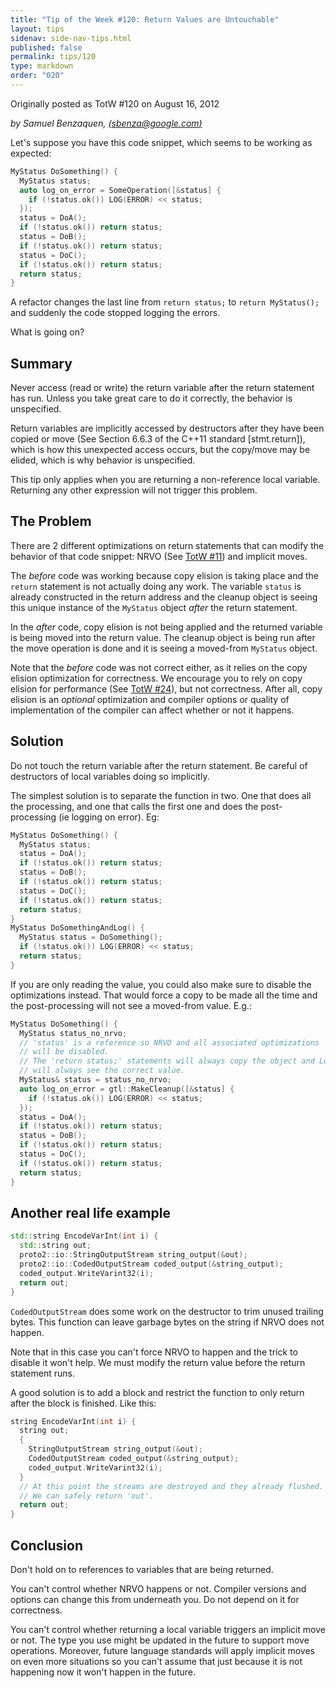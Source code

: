 ```yaml
---
title: "Tip of the Week #120: Return Values are Untouchable"
layout: tips
sidenav: side-nav-tips.html
published: false
permalink: tips/120
type: markdown
order: "020"
---
```


Originally posted as TotW #120 on August 16, 2012

*by Samuel Benzaquen, [(sbenza@google.com)](mailto:sbenza@gmail.com)*

Let's suppose you have this code snippet, which seems to be working as expected:

```c++
MyStatus DoSomething() {
  MyStatus status;
  auto log_on_error = SomeOperation([&status] {
    if (!status.ok()) LOG(ERROR) << status;
  });
  status = DoA();
  if (!status.ok()) return status;
  status = DoB();
  if (!status.ok()) return status;
  status = DoC();
  if (!status.ok()) return status;
  return status;
}
```

A refactor changes the last line from `return status;` to
`return MyStatus();` and suddenly the code stopped logging the errors.

What is going on?

## Summary

Never access (read or write) the return variable after the return statement has
run. Unless you take great care to do it correctly, the behavior is unspecified.

Return variables are implicitly accessed by destructors after they have been
copied or move (See Section 6.6.3 of the C++11 standard [stmt.return]), which
is how this unexpected access occurs, but the copy/move may be elided, which
is why behavior is unspecified.

This tip only applies when you are returning a non-reference local variable.
Returning any other expression will not trigger this problem.

## The Problem

There are 2 different optimizations on return statements that can modify the
behavior of that code snippet: NRVO (See [TotW #11](/tips/11)) and implicit
moves.

The *before* code was working because copy elision is taking place and the
`return` statement is not actually doing any work. The variable `status` is
already constructed in the return address and the cleanup object is seeing this
unique instance of the `MyStatus` object _after_ the return statement.

In the *after* code, copy elision is not being applied and the returned variable
is being moved into the return value. The cleanup object is being run after the
move operation is done and it is seeing a moved-from `MyStatus` object.

Note that the *before* code was not correct either, as it relies on the copy
elision optimization for correctness. We encourage you to rely on copy elision
for performance (See [TotW #24](/tips/24)), but not correctness. After all,
copy elision is an _optional_ optimization and compiler options or quality of
implementation of the compiler can affect whether or not it happens.

## Solution

Do not touch the return variable after the return statement. Be careful of
destructors of local variables doing so implicitly.

The simplest solution is to separate the function in two. One that does all the
processing, and one that calls the first one and does the post-processing (ie
logging on error). Eg:

```c++
MyStatus DoSomething() {
  MyStatus status;
  status = DoA();
  if (!status.ok()) return status;
  status = DoB();
  if (!status.ok()) return status;
  status = DoC();
  if (!status.ok()) return status;
  return status;
}
MyStatus DoSomethingAndLog() {
  MyStatus status = DoSomething();
  if (!status.ok()) LOG(ERROR) << status;
  return status;
}
```

If you are only reading the value, you could also make sure to disable the
optimizations instead. That would force a copy to be made all the time and the
post-processing will not see a moved-from value. E.g.:

```c++
MyStatus DoSomething() {
  MyStatus status_no_nrvo;
  // 'status' is a reference so NRVO and all associated optimizations
  // will be disabled.
  // The 'return status;' statements will always copy the object and Logger
  // will always see the correct value.
  MyStatus& status = status_no_nrvo;
  auto log_on_error = gtl::MakeCleanup([&status] {
    if (!status.ok()) LOG(ERROR) << status;
  });
  status = DoA();
  if (!status.ok()) return status;
  status = DoB();
  if (!status.ok()) return status;
  status = DoC();
  if (!status.ok()) return status;
  return status;
}
```

## Another real life example

```c++
std::string EncodeVarInt(int i) {
  std::string out;
  proto2::io::StringOutputStream string_output(&out);
  proto2::io::CodedOutputStream coded_output(&string_output);
  coded_output.WriteVarint32(i);
  return out;
}
```

`CodedOutputStream` does some work on the destructor to trim unused trailing
bytes. This function can leave garbage bytes on the string if NRVO does not
happen.

Note that in this case you can't force NRVO to happen and the trick to disable
it won't help. We must modify the return value before the return statement runs.

A good solution is to add a block and restrict the function to only return after
the block is finished. Like this:

```c++
string EncodeVarInt(int i) {
  string out;
  {
    StringOutputStream string_output(&out);
    CodedOutputStream coded_output(&string_output);
    coded_output.WriteVarint32(i);
  }
  // At this point the streams are destroyed and they already flushed.
  // We can safely return 'out'.
  return out;
}
```

## Conclusion

Don't hold on to references to variables that are being returned.

You can't control whether NRVO happens or not. Compiler versions and options can
change this from underneath you. Do not depend on it for correctness.

You can't control whether returning a local variable triggers an implicit move
or not. The type you use might be updated in the future to support move
operations. Moreover, future language standards will apply implicit moves on
even more situations so you can't assume that just because it is not happening
now it won't happen in the future.
